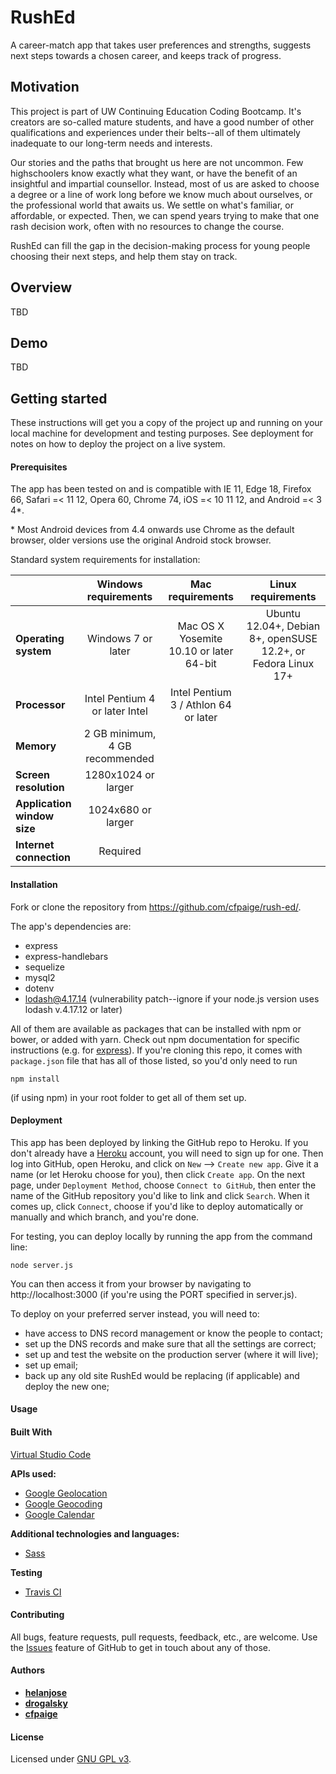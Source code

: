 # RushEd
A career-match app that takes user preferences and strengths, suggests next steps towards a chosen career, and keeps track of progress.

## Motivation

This project is part of UW Continuing Education Coding Bootcamp. It's creators are so-called mature students, and have a good number of other qualifications and experiences under their belts--all of them ultimately inadequate to our long-term needs and interests.

Our stories and the paths that brought us here are not uncommon. Few highschoolers know exactly what they want, or have the benefit of an insightful and impartial counsellor. Instead, most of us are asked to choose a degree or a line of work long before we know much about ourselves, or the professional world that awaits us. We settle on what's familiar, or affordable, or expected. Then, we can spend years trying to make that one rash decision work, often with no resources to change the course.

RushEd can fill the gap in the decision-making process for young people choosing their next steps, and help them stay on track.

## Overview

TBD

## Demo

TBD

## Getting started

These instructions will get you a copy of the project up and running on your local machine for development and testing purposes. See deployment for notes on how to deploy the project on a live system.

#### Prerequisites

The app has been tested on and is compatible with IE 11, Edge 18, Firefox 66, Safari =< 11 12, Opera 60, Chrome 74, iOS =< 10 11 12, and Android =< 3 4*.

\* Most Android devices from 4.4 onwards use Chrome as the default browser, older versions use the original Android stock browser.

Standard system requirements for installation:

|  | Windows requirements | Mac requirements | Linux requirements |
|:---|:---:|:---:|:---:|
|**Operating system**|Windows 7 or later|Mac OS X Yosemite 10.10 or later 64-bit|Ubuntu 12.04+, Debian 8+, openSUSE 12.2+, or Fedora Linux 17+|
|**Processor**|Intel Pentium 4 or later	Intel|Intel Pentium 3 / Athlon 64 or later|
|**Memory**|2 GB minimum, 4 GB recommended|
|**Screen resolution**|1280x1024 or larger|
|**Application window size**|1024x680 or larger|
|**Internet connection**|Required|

#### Installation

Fork or clone the repository from https://github.com/cfpaige/rush-ed/.

The app's dependencies are:

* express
* express-handlebars
* sequelize
* mysql2
* dotenv
* lodash@4.17.14 (vulnerability patch--ignore if your node.js version uses lodash v.4.17.12 or later)

All of them are available as packages that can be installed with npm or bower, or added with yarn. Check out npm documentation for specific instructions (e.g. for [express](https://www.npmjs.com/package/express/)). If you're cloning this repo, it comes with ```package.json``` file that has all of those listed, so you'd only need to run
```
npm install
```
(if using npm) in your root folder to get all of them set up.

#### Deployment

This app has been deployed by linking the GitHub repo to Heroku. If you don't already have a [Heroku](https://dashboard.heroku.com/) account, you will need to sign up for one. Then log into GitHub, open Heroku, and click on ```New``` --> ```Create new app```. Give it a name (or let Heroku choose for you), then click ```Create app```. On the next page, under ```Deployment Method```, choose ```Connect to GitHub```, then enter the name of the GitHub repository you'd like to link and click ```Search```. When it comes up, click ```Connect```, choose if you'd like to deploy automatically or manually and which branch, and you're done.

For testing, you can deploy locally by running the app from the command line:
```
node server.js
```
You can then access it from your browser by navigating to http://localhost:3000 (if you're using the PORT specified in server.js).

To deploy on your preferred server instead, you will need to:
- have access to DNS record management or know the people to contact;
- set up the DNS records and make sure that all the settings are correct;
- set up and test the website on the production server (where it will live);
- set up email;
- back up any old site RushEd would be replacing (if applicable) and deploy the new one;

#### Usage

#### Built With 

[Virtual Studio Code](https://code.visualstudio.com/)

**APIs used:** 

   - [Google Geolocation](https://developers.google.com/maps/documentation/geolocation/intro)
   - [Google Geocoding](https://developers.google.com/maps/documentation/geocoding/start)
   - [Google Calendar](https://developers.google.com/calendar/)

**Additional technologies and languages:**
   - [Sass](https://sass-lang.com/)

**Testing**

  - [Travis CI](https://travis-ci.org/)

#### Contributing

All bugs, feature requests, pull requests, feedback, etc., are welcome. Use the [Issues](https://github.com/cfpaige/rush-ed/issues) feature of GitHub to get in touch about any of those.

#### Authors

- [**helanjose**](https://github.com/helanjose?tab=repositories)
- [**drogalsky**](https://github.com/drogalsky?tab=repositories)
- [**cfpaige**](https://github.com/cfpaige?tab=repositories)

#### License

Licensed under [GNU GPL v3](https://www.gnu.org/licenses/gpl-3.0.en.html).
